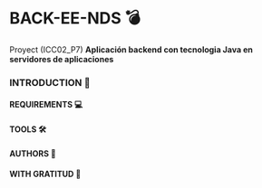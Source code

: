 # BACK-EE-NDS :bomb:
Proyect (ICC02_P7) **Aplicación backend con tecnologia Java en servidores de aplicaciones**

### INTRODUCTION :rocket:

#### REQUIREMENTS :computer:

#### TOOLS :hammer_and_wrench:

#### AUTHORS :monkey:
#### WITH GRATITUD :tada:
